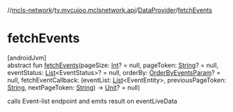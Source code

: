 //[mcls-network](../../../index.md)/[tv.mycujoo.mclsnetwork.api](../index.md)/[DataProvider](index.md)/[fetchEvents](fetch-events.md)

# fetchEvents

[androidJvm]\
abstract fun [fetchEvents](fetch-events.md)(pageSize: [Int](https://kotlinlang.org/api/latest/jvm/stdlib/kotlin/-int/index.html)? = null, pageToken: [String](https://kotlinlang.org/api/latest/jvm/stdlib/kotlin/-string/index.html)? = null, eventStatus: [List](https://kotlinlang.org/api/latest/jvm/stdlib/kotlin.collections/-list/index.html)&lt;EventStatus&gt;? = null, orderBy: [OrderByEventsParam](../../tv.mycujoo.mclsnetwork.domain.entity/-order-by-events-param/index.md)? = null, fetchEventCallback: (eventList: [List](https://kotlinlang.org/api/latest/jvm/stdlib/kotlin.collections/-list/index.html)&lt;EventEntity&gt;, previousPageToken: [String](https://kotlinlang.org/api/latest/jvm/stdlib/kotlin/-string/index.html), nextPageToken: [String](https://kotlinlang.org/api/latest/jvm/stdlib/kotlin/-string/index.html)) -&gt; [Unit](https://kotlinlang.org/api/latest/jvm/stdlib/kotlin/-unit/index.html)? = null)

calls Event-list endpoint and emits result on eventLiveData
